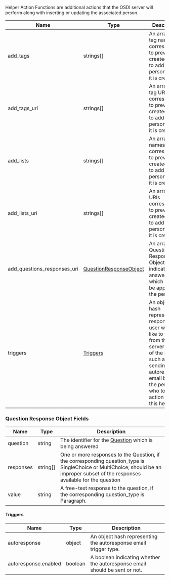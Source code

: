 
Helper Action Functions are additional actions that the OSDI server will perform along with inserting or updating the associated person.

|Name          |Type      |Description
|-----------    |-----------|--------------
|add_tags      |strings[]     |An array of tag names corresponding to previously created tags to add to this person when it is created.
|add_tags_uri  |strings[]     |An array of tag URIs corresponding to previously created tags to add to this person when it is created.
|add_lists     |strings[]     |An array of list names corresponding to previously created lists to add to this person when it is created.
|add_lists_uri     |strings[]     |An array of list URIs corresponding to previously created lists to add to this person when it is created.
|add_questions_responses_uri      |[QuestionResponseObject](#question-response-object-fields)     |An array of Question Response Objects, indicating answers which should be applied to the person.
|triggers		|[Triggers](#triggers)	|An object hash representing responses a user would like to trigger from the server as part of the POST, such as sending an autoresponse email back to the person who took action with this helper.

### Question Response Object Fields

|Name          |Type      |Description
|-----------    |-----------|--------------
|question      |string     |The identifier for the [Question](questions.html) which is being answered
|responses     |string[]   |One or more responses to the Question, if the corresponding question_type is SingleChoice or MultiChoice; should be an improper subset of the responses available for the question
|value          |string    |A free-text response to the question, if the corresponding question_type is Paragraph.


#### Triggers

|Name          |Type      |Description
|-----------    |-----------|--------------
|autoresponse   |object     |An object hash representing the autoresponse email trigger type.
|autoresponse.enabled   |boolean     |A boolean indicating whether the autoresponse email should be sent or not.
